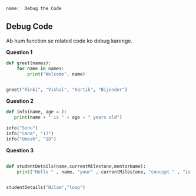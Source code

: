 ```ngMeta
name:  Debug the Code

```
## Debug Code




Ab hum function se related code ko debug karenge.

**Question 1**
```python
def greet(names):
    for name in names:
        print("Welcome", name)


greet("Rinki", "Vishal", "Kartik", "Bijender")
 ```


**Question 2**
```python
def info(name, age = ):
   print(name + " is " + age + " years old")

info("Sonu")
info("Sana", "17")
info("Umesh", "18")
 ```

**Question 3**
```python

def studentDetails(name,currentMilestone,mentorName):
    print("Hello " , name, "your" , currentMilestone, "concept " , "is clear with the help of ", mentorName)


studentDetails("Nilam","loop")
 ```



